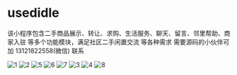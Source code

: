 # usedidle
该小程序包含二手商品展示、转让、求购、生活服务、聊天、留言、邻里帮助、商家入驻 等多个功能模块，满足社区二手闲置交流 等各种需求
需要源码的小伙伴可加 13121822558(微信) 联系

![1](https://user-images.githubusercontent.com/125850273/236593010-cd686ec2-d072-413b-b008-2156dba63a2a.jpg)
![2](https://user-images.githubusercontent.com/125850273/236593016-1b9b0f01-81fb-4dc4-a914-99ab8b829356.jpg)
![5](https://user-images.githubusercontent.com/125850273/236593030-a6f4529c-c1c4-43b9-9d98-d151129557b1.jpg)
![6](https://user-images.githubusercontent.com/125850273/236593038-d10446b4-ac50-432f-bcc7-fa891a52d445.jpg)
![7](https://user-images.githubusercontent.com/125850273/236593045-0a7450e0-6684-4bd1-b83b-3b582e47586b.jpg)
![3](https://user-images.githubusercontent.com/125850273/236593049-e23f9a24-6be4-418d-979c-92f5dae419cd.jpg)
![4](https://user-images.githubusercontent.com/125850273/236593054-6a8d178f-8f78-4a37-936e-b776d48fb78a.jpg)
![8](https://user-images.githubusercontent.com/125850273/236593060-87dc2b05-1adb-43cc-a7cf-b2b69dca3981.jpg)
